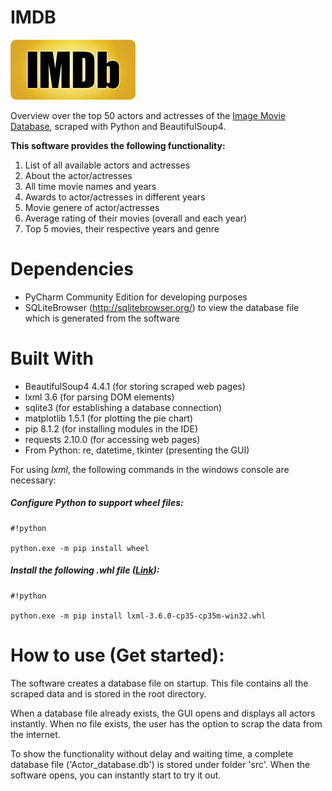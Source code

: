 # IMDB
![IMDB Logo](https://raw.githubusercontent.com/sebikolon/IMDB/master/img/IMDb_logo_big.png)

Overview over the top 50 actors and actresses of the [Image Movie Database](http://www.imdb.com/list/ls053501318/), scraped with Python and BeautifulSoup4.



**This  software provides the following functionality:**
1. List of all available actors and actresses
2. About the actor/actresses
3. All time movie names and years
4. Awards to actor/actresses in different years
5. Movie genere of actor/actresses
6. Average rating of their movies (overall and each year)
7. Top 5 movies, their respective years and genre

# Dependencies
* PyCharm Community Edition for developing purposes
* SQLiteBrowser (http://sqlitebrowser.org/) to view the database file which is generated from the software

# Built With
* BeautifulSoup4 4.4.1 (for storing scraped web pages)
* lxml 3.6 (for parsing DOM elements)
* sqlite3 (for establishing a database connection)
* matplotlib 1.5.1 (for plotting the pie chart)
* pip 8.1.2 (for installing modules in the IDE)
* requests 2.10.0 (for accessing web pages)
* From Python: re, datetime, tkinter (presenting the GUI)

For using *lxml*, the following commands in the windows console are necessary:

##### Configure Python to support wheel files:

```
#!python

python.exe -m pip install wheel
```

##### Install the following .whl file ([Link](http://www.lfd.uci.edu/~gohlke/pythonlibs/#lxml”)):

```
#!python

python.exe -m pip install lxml-3.6.0-cp35-cp35m-win32.whl
```

# How to use (Get started):
The software creates a database file on startup. This file contains all the scraped data and is stored in the root directory.

When a database file already exists, the GUI opens and displays all actors instantly.
When no file exists, the user has the option to scrap the data from the internet.

To show the functionality without delay and waiting time, a complete database file ('Actor_database.db') is stored under folder 'src'. When the software opens, you can instantly start to try it out.
